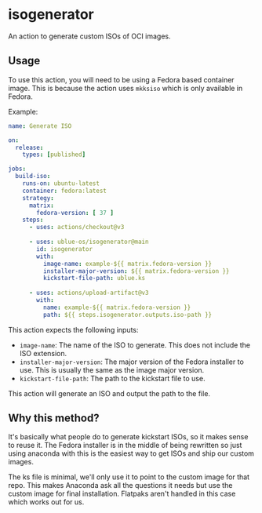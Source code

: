 # isogenerator
An action to generate custom ISOs of OCI images.

## Usage

To use this action, you will need to be using a Fedora based container image.  This is because the action uses `mkksiso` 
which is only available in Fedora.

Example:

```yaml
name: Generate ISO

on:
  release:
    types: [published]

jobs:
  build-iso:
    runs-on: ubuntu-latest
    container: fedora:latest
    strategy:
      matrix:
        fedora-version: [ 37 ]
    steps:
      - uses: actions/checkout@v3
        
      - uses: ublue-os/isogenerator@main
        id: isogenerator
        with:
          image-name: example-${{ matrix.fedora-version }}
          installer-major-version: ${{ matrix.fedora-version }}
          kickstart-file-path: ublue.ks
          
      - uses: actions/upload-artifact@v3
        with:
          name: example-${{ matrix.fedora-version }}
          path: ${{ steps.isogenerator.outputs.iso-path }}
```

This action expects the following inputs:
- `image-name`: The name of the ISO to generate.  This does not include the ISO extension.
- `installer-major-version`: The major version of the Fedora installer to use.  This is usually the same as the image major version.
- `kickstart-file-path`: The path to the kickstart file to use.

This action will generate an ISO and output the path to the file.

## Why this method?

It's basically what people do to generate kickstart ISOs, so it makes sense to reuse it. 
The Fedora installer is in the middle of being rewritten so just using anaconda with this is the easiest way to get ISOs and ship our custom images. 

The ks file is minimal, we'll only use it to point to the custom image for that repo.
This makes Anaconda ask all the questions it needs but use the custom image for final installation. 
Flatpaks aren't handled in this case which works out for us. 

